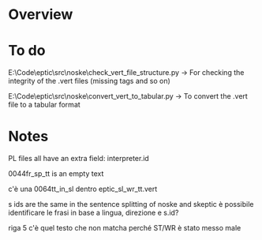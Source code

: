 # Overview




# To do

E:\Code\eptic\src\noske\check_vert_file_structure.py -> For checking the integrity of the .vert files (missing tags and so on)

E:\Code\eptic\src\noske\convert_vert_to_tabular.py -> To convert the .vert file to a tabular format

# Notes

PL files all have an extra field: interpreter.id

0044fr_sp_tt is an empty text

c'è una 0064tt_in_sl dentro eptic_sl_wr_tt.vert

s ids are the same in the sentence splitting of noske and skeptic
è possibile identificare le frasi in base a lingua, direzione e s.id?


riga 5 c'è quel testo che non matcha perché ST/WR è stato messo male
